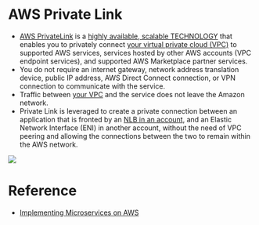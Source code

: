 
# AWS Private Link
- [AWS PrivateLink](https://aws.amazon.com/privatelink) is a [highly available, scalable TECHNOLOGY](../https://github.com/Anshul619/HLD-System-Designs/blob/main/7a_HighAvailability/Readme.md) that enables you to privately connect [your virtual private cloud (VPC)](../../Readme.md) to supported AWS services, services hosted by other AWS accounts (VPC endpoint services), and supported AWS Marketplace partner services. 
- You do not require an internet gateway, network address translation device, public IP address, AWS Direct Connect connection, or VPN connection to communicate with the service. 
- Traffic between [your VPC](../../Readme.md) and the service does not leave the Amazon network.
- Private Link is leveraged to create a private connection between an application that is fronted by an [NLB in an account](../../../2_ApplicationNetworking/ElasticLoadBalancer/Readme.md), and an Elastic Network Interface (ENI) in another account, without the need of VPC peering and allowing the connections between the two to remain within the AWS network.

![](https://docs.aws.amazon.com/images/whitepapers/latest/building-scalable-secure-multi-vpc-network-infrastructure/images/aws-privatelink.png)

# Reference
- [Implementing Microservices on AWS](https://docs.aws.amazon.com/whitepapers/latest/microservices-on-aws/microservices.html)
